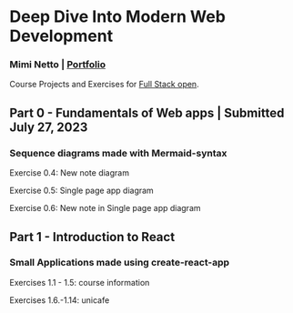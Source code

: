 # Deep Dive Into Modern Web Development
### Mimi Netto | [Portfolio](https://miminetto.com/)

Course Projects and Exercises for [Full Stack open](https://fullstackopen.com/en/).

## Part 0 - Fundamentals of Web apps | Submitted July 27, 2023

### Sequence diagrams made with Mermaid-syntax

Exercise 0.4: New note diagram

Exercise 0.5: Single page app diagram

Exercise 0.6: New note in Single page app diagram

## Part 1 - Introduction to React

### Small Applications made using create-react-app 

Exercises 1.1 - 1.5: course information

Exercises 1.6.-1.14: unicafe 